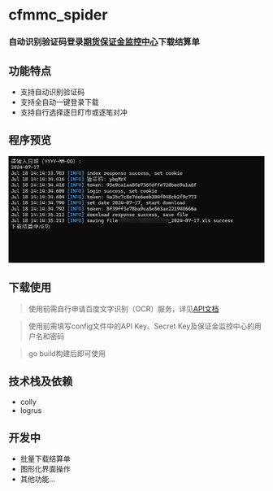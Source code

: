 # cfmmc_spider

### 自动识别验证码登录[期货保证金监控中心](https://investorservice.cfmmc.com/)下载结算单

## 功能特点
- 支持自动识别验证码
- 支持全自动一键登录下载
- 支持自行选择逐日盯市或逐笔对冲


## 程序预览
![](./screenshot/app.png)

## 下载使用
> 使用前需自行申请百度文字识别（OCR）服务，详见[API文档](https://cloud.baidu.com/doc/OCR/s/Ek3h7xypm)

> 使用前需填写config文件中的API Key、Secret Key及保证金监控中心的用户名和密码

> go build构建后即可使用

## 技术栈及依赖
- colly
- logrus

## 开发中
- 批量下载结算单
- 图形化界面操作
- 其他功能...
